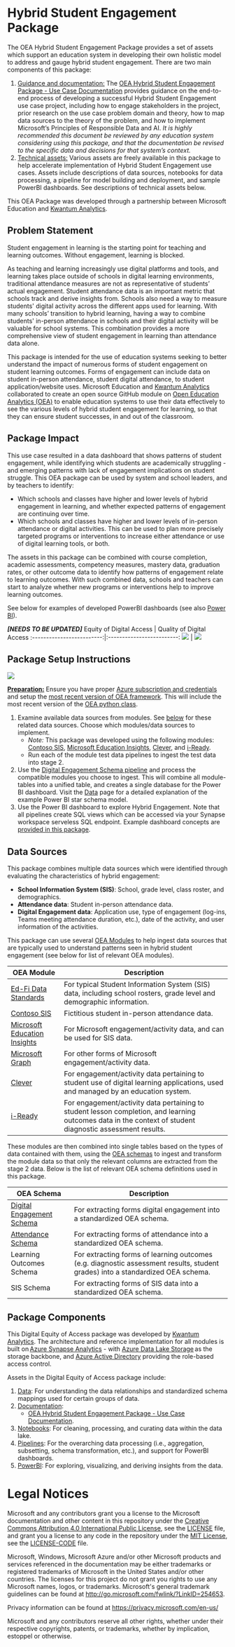# Hybrid Student Engagement Package

The OEA Hybrid Student Engagement Package provides a set of assets which support an education system in developing their own holistic model to address and gauge hybrid student engagement. There are two main components of this package: 

1. <ins>Guidance and documentation:</ins> The [OEA Hybrid Student Engagement Package - Use Case Documentation]() provides guidance on the end-to-end process of developing a successful Hybrid Student Engagement use case project, including how to engage stakeholders in the project, prior research on the use case problem domain and theory, how to map data sources to the theory of the problem, and how to implement Microsoft’s Principles of Responsible Data and AI. <em> It is highly recommended this document be reviewed by any education system considering using this package, and that the documentation be revised to the specific data and decisions for that system’s context.  </em>
2. <ins>Technical assets:</ins> Various assets are freely available in this package to help accelerate implementation of Hybrid Student Engagement use cases. Assets include descriptions of data sources, notebooks for data processing, a pipeline for model building and deployment, and sample PowerBI dashboards. See descriptions of technical assets below.

This OEA Package was developed through a partnership between Microsoft Education and [Kwantum Analytics](https://www.kwantumedu.com/).

## Problem Statement

Student engagement in learning is the starting point for teaching and learning outcomes. Without engagement, learning is blocked. 

As teaching and learning increasingly use digital platforms and tools, and learning takes place outside of schools in digital learning environments, traditional attendance measures are not as representative of students’ actual engagement. Student attendance data is an important metric that schools track and derive insights from. Schools also need a way to measure students' digital activity across the different apps used for learning. With many schools’ transition to hybrid learning, having a way to combine students' in-person attendance in schools and their digital activity will be valuable for school systems. This combination provides a more comprehensive view of student engagement in learning than attendance data alone.

This package is intended for the use of education systems seeking to better understand the impact of numerous forms of student engagement on student learning outcomes. Forms of engagement can include data on student in-person attendance, student digital attendance, to student application/website uses. Microsoft Education and [Kwantum Analytics](https://www.kwantumedu.com/) collaborated to create an open source GitHub module on [Open Education Analytics (OEA)](https://openeducationanalytics.org/) to enable education systems to use their data effectively to see the various levels of hybrid student engagement for learning, so that they can ensure student successes, in and out of the classroom.

## Package Impact

This use case resulted in a data dashboard that shows patterns of student engagement, while identifying which students are academically struggling - and emerging patterns with lack of engagement implications on student struggle. This OEA package can be used by system and school leaders, and by teachers to identify:
 - Which schools and classes have higher and lower levels of hybrid engagement in learning, and whether expected patterns of engagement are continuing over time. 
 - Which schools and classes have higher and lower levels of in-person attendance or digital activities. This can be used to plan more precisely targeted programs or interventions to increase either attendance or use of digital learning tools, or both. 

The assets in this package can be combined with course completion, academic assessments, competency measures, mastery data, graduation rates, or other outcome data to identify how patterns of engagement relate to learning outcomes. With such combined data, schools and teachers can start to analyze whether new programs or interventions help to improve learning outcomes.  

See below for examples of developed PowerBI dashboards (see also [Power BI]()).

<strong><em>[NEEDS TO BE UPDATED]</strong></em>
Equity of Digital Access  | Quality of Digital Access
:-------------------------:|:-------------------------:
![](https://github.com/cviddenKwantum/OpenEduAnalytics/blob/3feaac196010f11d3cc925eb773b731cd3c37dea/packages/ContosoISD_hybrid_engagement/docs/images/PowerBI1.png) |  ![](https://github.com/cviddenKwantum/oea-digital-learning-insights/blob/main/Digital_Equity_of_Access/docs/images/pbi2landscape.png)


## Package Setup Instructions

![](https://github.com/cstohlmann/oea-hybrid-engagement-package/blob/main/docs/images/hybrid_engagement_package_setup.png)

<ins><strong>Preparation:</ins></strong> Ensure you have proper [Azure subscription and credentials](https://github.com/microsoft/OpenEduAnalytics/tree/main/framework) and setup the [most recent version of OEA framework](https://github.com/microsoft/OpenEduAnalytics/tree/main/framework#setup-of-framework-assets). This will include the most recent version of the [OEA python class](https://github.com/microsoft/OpenEduAnalytics/blob/main/framework/synapse/notebook/OEA_py.ipynb).

1. Examine available data sources from modules. See [below](https://github.com/microsoft/OpenEduAnalytics/tree/main/packages/package_catalog/Hybrid_Engagement#data-sources) for these related data sources. Choose which modules/data sources to implement.
    * <em>Note:</em> This package was developed using the following modules: [Contoso SIS](https://github.com/microsoft/OpenEduAnalytics/tree/main/modules/module_catalog/Student_and_School_Data_Systems), [Microsoft Education Insights](https://github.com/microsoft/OpenEduAnalytics/tree/main/modules/module_catalog/Microsoft_Education_Insights), [Clever](https://github.com/microsoft/OpenEduAnalytics/tree/main/modules/module_catalog/Clever), and [i-Ready](https://github.com/microsoft/OpenEduAnalytics/tree/main/modules/module_catalog/iReady). 
    * Run each of the module test data pipelines to ingest the test data into stage 2. 
2. Use the [Digital Engagement Schema pipeline](https://github.com/microsoft/OpenEduAnalytics/tree/main/schemas/schema_catalog/Digital_Engagement_Schema/pipeline) and process the compatible modules you choose to ingest. This will combine all module-tables into a unified table, and creates a single database for the Power BI dashboard. Visit the [Data](https://github.com/microsoft/OpenEduAnalytics/tree/main/packages/package_catalog/Hybrid_Engagement/data) page for a detailed explanation of the  example Power BI star schema model. 
3. Use the Power BI dashboard to explore Hybrid Engagement. Note that all pipelines create SQL views which can be accessed via your Synapse workspace serveless SQL endpoint. Example dashboard concepts are [provided in this package](https://github.com/microsoft/OpenEduAnalytics/tree/main/packages/package_catalog/Hybrid_Engagement/powerbi).

## Data Sources

This package combines multiple data sources which were identified through evaluating the characteristics of hybrid engagement: 
* <strong>School Information System (SIS)</strong>: School, grade level, class roster, and demographics.
* <strong>Attendance data</strong>: Student in-person attendance data.
* <strong>Digital Engagement data</strong>: Application use, type of engagement (log-ins, Teams meeting attendance duration, etc.), date of the activity, and user information of the activities.


This package can use several [OEA Modules](https://github.com/microsoft/OpenEduAnalytics/tree/main/modules) to help ingest data sources that are typically used to understand patterns seen in hybrid student engagement (see below for list of relevant OEA modules). 

| OEA Module | Description |
| --- | --- |
| [Ed-Fi Data Standards](https://github.com/microsoft/OpenEduAnalytics/tree/main/modules/Education_Data_Standards/Ed-Fi) | For typical Student Information System (SIS) data, including school rosters, grade level and demographic information. |
| [Contoso SIS](https://github.com/microsoft/OpenEduAnalytics/tree/main/modules/module_catalog/Student_and_School_Data_Systems) | Fictitious student in-person attendance data. |
| [Microsoft Education Insights](https://github.com/microsoft/OpenEduAnalytics/tree/main/modules/module_catalog/Microsoft_Education_Insights) | For Microsoft engagement/activity data, and can be used for SIS data. |
| [Microsoft Graph](https://github.com/microsoft/OpenEduAnalytics/tree/main/modules/module_catalog/Microsoft_Graph) | For other forms of Microsoft engagement/activity data. |
| [Clever](https://github.com/microsoft/OpenEduAnalytics/tree/main/modules/module_catalog/Clever) | For engagement/activity data pertaining to student use of digital learning applications, used and managed by an education system. |
| [i-Ready](https://github.com/microsoft/OpenEduAnalytics/tree/main/modules/module_catalog/iReady) | For engagement/activity data pertaining to student lesson completion, and learning outcomes data in the context of student diagnostic assessment results. |

These modules are then combined into single tables based on the types of data contained with them, using the [OEA schemas](https://github.com/microsoft/OpenEduAnalytics/tree/main/schemas) to ingest and transform the module data so that only the relevant columns are extracted from the stage 2 data. Below is the list of relevant OEA schema definitions used in this package.

| OEA Schema | Description |
| --- | --- |
| [Digital Engagement Schema](https://github.com/microsoft/OpenEduAnalytics/tree/main/modules/_OEA_Schemas/Digital_Engagement_Schema) | For extracting forms digital engagement into a standardized OEA schema. |
| [Attendance Schema](https://github.com/microsoft/OpenEduAnalytics/tree/main/modules/_OEA_Schemas/Attendance_Schema) | For extracting forms of attendance into a standardized OEA schema. |
| Learning Outcomes Schema | For extracting forms of learning outcomes (e.g. diagnostic assessment results, student grades) into a standardized OEA schema. |
| SIS Schema | For extracting forms of SIS data into a standardized OEA schema. |

## Package Components

This Digital Equity of Access package was developed by [Kwantum Analytics](https://www.kwantumedu.com/). The architecture and reference implementation for all modules is built on [Azure Synapse Analytics](https://azure.microsoft.com/en-us/services/synapse-analytics/) - with [Azure Data Lake Storage](https://docs.microsoft.com/en-us/azure/storage/blobs/data-lake-storage-introduction) as the storage backbone, and [Azure Active Directory](https://azure.microsoft.com/en-us/services/active-directory/) providing the role-based access control.

Assets in the Digital Equity of Access package include:

1. [Data](https://github.com/cstohlmann/oea-hybrid-engagement-package/tree/main/data): For understanding the data relationships and standardized schema mappings used for certain groups of data.
2. [Documentation](https://github.com/cstohlmann/oea-hybrid-engagement-package/tree/main/docs): 
      * [OEA Hybrid Student Engagement Package - Use Case Documentation](). 
3. [Notebooks](https://github.com/cstohlmann/oea-hybrid-engagement-package/tree/main/notebook): For cleaning, processing, and curating data within the data lake.
4. [Pipelines](https://github.com/cstohlmann/oea-hybrid-engagement-package/tree/main/pipeline): For the overarching data processing (i.e., aggregation, subsetting, schema transformation, etc.), and support for PowerBI dashboards.
5. [PowerBI](https://github.com/cstohlmann/oea-hybrid-engagement-package/tree/main/powerbi): For exploring, visualizing, and deriving insights from the data.

# Legal Notices
Microsoft and any contributors grant you a license to the Microsoft documentation and other content in this repository under the [Creative Commons Attribution 4.0 International Public License](https://creativecommons.org/licenses/by/4.0/legalcode), see the [LICENSE](https://github.com/microsoft/OpenEduAnalytics/blob/main/LICENSE) file, and grant you a license to any code in the repository under the [MIT License](https://opensource.org/licenses/MIT), see the [LICENSE-CODE](https://github.com/microsoft/OpenEduAnalytics/blob/main/LICENSE-CODE) file.

Microsoft, Windows, Microsoft Azure and/or other Microsoft products and services referenced in the documentation may be either trademarks or registered trademarks of Microsoft in the United States and/or other countries. The licenses for this project do not grant you rights to use any Microsoft names, logos, or trademarks. Microsoft's general trademark guidelines can be found at http://go.microsoft.com/fwlink/?LinkID=254653.

Privacy information can be found at https://privacy.microsoft.com/en-us/

Microsoft and any contributors reserve all other rights, whether under their respective copyrights, patents, or trademarks, whether by implication, estoppel or otherwise.
